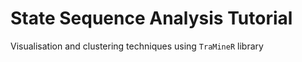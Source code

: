 # State Sequence Analysis Tutorial 

Visualisation and clustering techniques using `TraMineR` library